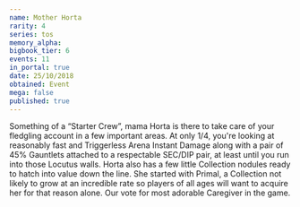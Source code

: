 ```yaml
---
name: Mother Horta
rarity: 4
series: tos
memory_alpha:
bigbook_tier: 6
events: 11
in_portal: true
date: 25/10/2018
obtained: Event
mega: false
published: true
---
```


Something of a “Starter Crew”, mama Horta is there to take care of your fledgling account in a few important areas. At only 1/4, you're looking at reasonably fast and Triggerless Arena Instant Damage along with a pair of 45% Gauntlets attached to a respectable SEC/DIP pair, at least until you run into those Locutus walls. Horta also has a few little Collection nodules ready to hatch into value down the line. She started with Primal, a Collection not likely to grow at an incredible rate so players of all ages will want to acquire her for that reason alone. Our vote for most adorable Caregiver in the game.
